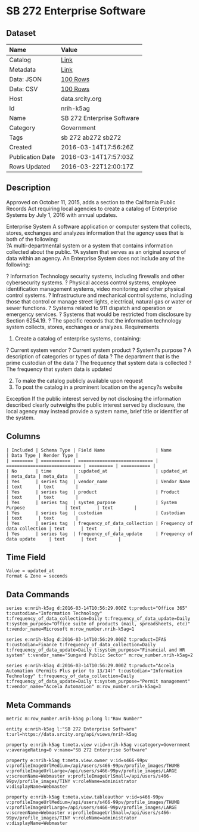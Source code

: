# SB 272 Enterprise Software

## Dataset

| Name | Value |
| :--- | :---- |
| Catalog | [Link](https://catalog.data.gov/dataset/ab272-enterprise-software) |
| Metadata | [Link](https://data.srcity.org/api/views/nrih-k5ag) |
| Data: JSON | [100 Rows](https://data.srcity.org/api/views/nrih-k5ag/rows.json?max_rows=100) |
| Data: CSV | [100 Rows](https://data.srcity.org/api/views/nrih-k5ag/rows.csv?max_rows=100) |
| Host | data.srcity.org |
| Id | nrih-k5ag |
| Name | SB 272 Enterprise Software |
| Category | Government |
| Tags | sb 272 ab272 sb272 |
| Created | 2016-03-14T17:56:26Z |
| Publication Date | 2016-03-14T17:57:03Z |
| Rows Updated | 2016-03-22T12:00:17Z |

## Description

Approved on October 11, 2015, adds a section to the California Public Records Act requiring local agencies to create a catalog of Enterprise Systems by July 1, 2016 with annual updates. 

Enterprise System
 A software application or computer system that collects, stores, exchanges and analyzes information that the agency uses that is both of the following:  
?A multi-departmental system or a system that contains information collected about the public. 
?A system that serves as an original source of data within an agency. 
An Enterprise System does not include any of the following: 

? Information Technology security systems, including firewalls and other cybersecurity systems. 
? Physical access control systems, employee identification management systems, video monitoring and other physical control systems. 
? Infrastructure and mechanical control systems, including those that control or manage street lights, electrical, natural gas or water or sewer functions. 
? Systems related to 911 dispatch and operation or emergency services. 
? Systems that would be restricted from disclosure by Section 6254.19. 
? The specific records that the information technology system collects, stores, exchanges or analyzes. 
Requirements 
 1. Create a catalog of enterprise systems, containing: 

? Current system vendor 
? Current system product 
? System?s purpose 
? A description of categories or types of data 
? The department that is the prime custodian of the data 
? The frequency that system data is collected 
? The frequency that system data is updated

2. To make the catalog publicly available upon request 
 3. To post the catalog in a prominent location on the agency?s website 

Exception
 If the public interest served by not disclosing the information described clearly outweighs the public interest served by disclosure, the local agency may instead provide a system name, brief title or identifier of the system.

## Columns

```ls
| Included | Schema Type | Field Name                   | Name                         | Data Type | Render Type |
| ======== | =========== | ============================ | ============================ | ========= | =========== |
| No       | time        | :updated_at                  | updated_at                   | meta_data | meta_data   |
| Yes      | series tag  | vendor_name                  | Vendor Name                  | text      | text        |
| Yes      | series tag  | product                      | Product                      | text      | text        |
| Yes      | series tag  | system_purpose               | System Purpose               | text      | text        |
| Yes      | series tag  | custodian                    | Custodian                    | text      | text        |
| Yes      | series tag  | frequency_of_data_collection | Frequency of data collection | text      | text        |
| Yes      | series tag  | frequency_of_data_update     | Frequency of data update     | text      | text        |
```

## Time Field

```ls
Value = updated_at
Format & Zone = seconds
```

## Data Commands

```ls
series e:nrih-k5ag d:2016-03-14T10:56:29.000Z t:product="Office 365" t:custodian="Information Technology" t:frequency_of_data_collection=Daily t:frequency_of_data_update=Daily t:system_purpose="Office suite of products (mail, spreadsheets, etc)" t:vendor_name=Microsoft m:row_number.nrih-k5ag=1

series e:nrih-k5ag d:2016-03-14T10:56:29.000Z t:product=IFAS t:custodian=Finance t:frequency_of_data_collection=Daily t:frequency_of_data_update=Daily t:system_purpose="Financial and HR system" t:vendor_name="Sungard Public Sector" m:row_number.nrih-k5ag=2

series e:nrih-k5ag d:2016-03-14T10:56:29.000Z t:product="Accela Automation (Permits Plus prior to 13/14)" t:custodian="Information Technology" t:frequency_of_data_collection=Daily t:frequency_of_data_update=Daily t:system_purpose="Permit management" t:vendor_name="Accela Automation" m:row_number.nrih-k5ag=3
```

## Meta Commands

```ls
metric m:row_number.nrih-k5ag p:long l:"Row Number"

entity e:nrih-k5ag l:"SB 272 Enterprise Software" t:url=https://data.srcity.org/api/views/nrih-k5ag

property e:nrih-k5ag t:meta.view v:id=nrih-k5ag v:category=Government v:averageRating=0 v:name="SB 272 Enterprise Software"

property e:nrih-k5ag t:meta.view.owner v:id=s466-99pv v:profileImageUrlMedium=/api/users/s466-99pv/profile_images/THUMB v:profileImageUrlLarge=/api/users/s466-99pv/profile_images/LARGE v:screenName=Webmaster v:profileImageUrlSmall=/api/users/s466-99pv/profile_images/TINY v:roleName=administrator v:displayName=Webmaster

property e:nrih-k5ag t:meta.view.tableauthor v:id=s466-99pv v:profileImageUrlMedium=/api/users/s466-99pv/profile_images/THUMB v:profileImageUrlLarge=/api/users/s466-99pv/profile_images/LARGE v:screenName=Webmaster v:profileImageUrlSmall=/api/users/s466-99pv/profile_images/TINY v:roleName=administrator v:displayName=Webmaster
```